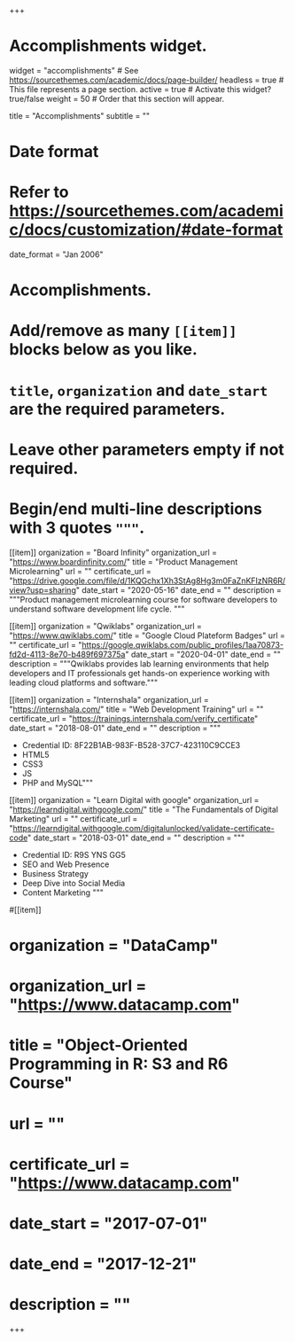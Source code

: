 +++
# Accomplishments widget.
widget = "accomplishments"  # See https://sourcethemes.com/academic/docs/page-builder/
headless = true  # This file represents a page section.
active = true  # Activate this widget? true/false
weight = 50  # Order that this section will appear.

title = "Accomplish&shy;ments"
subtitle = ""

# Date format
#   Refer to https://sourcethemes.com/academic/docs/customization/#date-format
date_format = "Jan 2006"

# Accomplishments.
#   Add/remove as many `[[item]]` blocks below as you like.
#   `title`, `organization` and `date_start` are the required parameters.
#   Leave other parameters empty if not required.
#   Begin/end multi-line descriptions with 3 quotes `"""`.
[[item]]
  organization = "Board Infinity"
  organization_url = "https://www.boardinfinity.com/"
  title = "Product Management Microlearning"
  url = ""
  certificate_url = "https://drive.google.com/file/d/1KQGchx1Xh3StAg8Hg3m0FaZnKFIzNR6R/view?usp=sharing"
  date_start = "2020-05-16"
  date_end = ""
  description = """Product management microlearning course for software developers to understand software development life cycle. """

[[item]]
  organization = "Qwiklabs"
  organization_url = "https://www.qwiklabs.com/"
  title = "Google Cloud Plateform Badges"
  url = ""
  certificate_url = "https://google.qwiklabs.com/public_profiles/1aa70873-fd2d-4113-8e70-b489f697375a"
  date_start = "2020-04-01"
  date_end = ""
  description = """Qwiklabs provides lab learning environments that help developers and IT professionals get hands-on experience working with leading cloud platforms and software."""

[[item]]
  organization = "Internshala"
  organization_url = "https://internshala.com/"
  title = "Web Development Training"
  url = ""
  certificate_url = "https://trainings.internshala.com/verify_certificate"
  date_start = "2018-08-01"
  date_end = ""
  description = """ 
  - Credential ID: 8F22B1AB-983F-B528-37C7-423110C9CCE3 
  - HTML5
  - CSS3 
  - JS 
  - PHP and MySQL"""

[[item]]
  organization = "Learn Digital with google"
  organization_url = "https://learndigital.withgoogle.com/"
  title = "The Fundamentals of Digital Marketing"
  url = ""
  certificate_url = "https://learndigital.withgoogle.com/digitalunlocked/validate-certificate-code"
  date_start = "2018-03-01"
  date_end = ""
  description = """ 
  - Credential ID: R9S YNS GG5 
  - SEO and Web Presence
  - Business Strategy
  - Deep Dive into Social Media
  - Content Marketing
  """
  
#[[item]]
#  organization = "DataCamp"
#  organization_url = "https://www.datacamp.com"
#  title = "Object-Oriented Programming in R: S3 and R6 Course"
#  url = ""
#  certificate_url = "https://www.datacamp.com"
#  date_start = "2017-07-01"
#  date_end = "2017-12-21"
#  description = ""

+++
